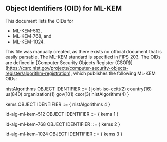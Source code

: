 Object Identifiers (OID) for ML-KEM
-----------------------------------
This document lists the OIDs for
- ML-KEM-512,
- ML-KEM-768, and
- ML-KEM-1024.

This file was manually created, as there exists no official document that is easily parsable.
The ML-KEM standard is specified in [FIPS 203](https://nvlpubs.nist.gov/nistpubs/FIPS/NIST.FIPS.203.pdf).
The OIDs are defined in [Computer Security Objects Register (CSOR)]
(https://csrc.nist.gov/projects/computer-security-objects-register/algorithm-registration),
which publishes the following ML-KEM OIDs:

nistAlgorithms OBJECT IDENTIFIER ::= { joint-iso-ccitt(2) country(16) us(840) organization(1) gov(101) csor(3) nistAlgorithm(4) }

kems OBJECT IDENTIFIER ::= { nistAlgorithms 4 }

id-alg-ml-kem-512 OBJECT IDENTIFIER ::= { kems 1 }

id-alg-ml-kem-768 OBJECT IDENTIFIER ::= { kems 2 }

id-alg-ml-kem-1024 OBJECT IDENTIFIER ::= { kems 3 }
